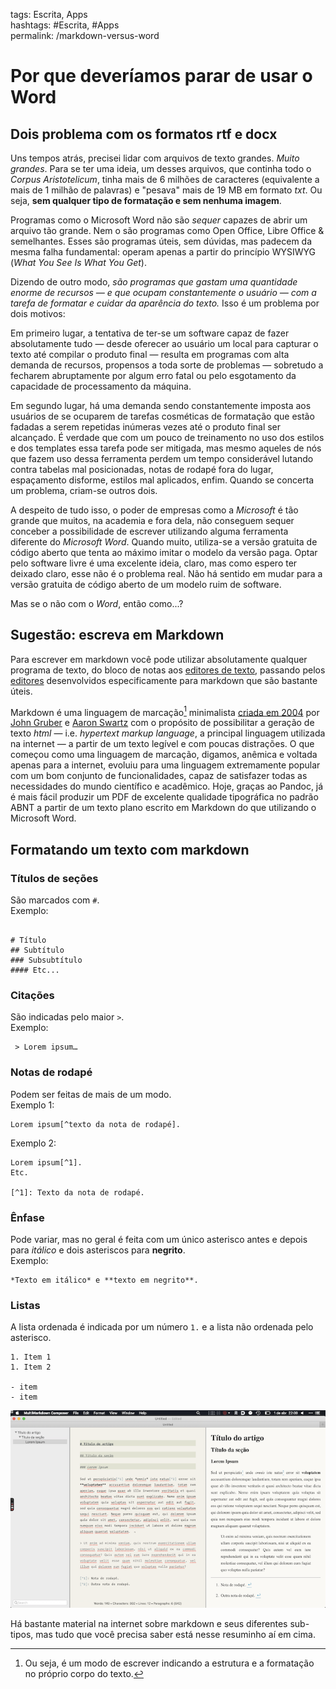 tags: Escrita, Apps  
hashtags: #Escrita, #Apps  
permalink: /markdown-versus-word

# Por que deveríamos parar de usar o Word  
<script src="prism.js"></script>

## Dois problema com os formatos rtf e docx  
Uns tempos atrás, precisei lidar com arquivos de texto grandes. *Muito grandes*. Para se ter uma ideia, um desses arquivos, que continha todo o *Corpus Aristotelicum*, tinha mais de 6 milhões de caracteres (equivalente a mais de 1 milhão de palavras) e "pesava" mais de 19 MB em formato *txt*. Ou seja, **sem qualquer tipo de formatação e sem nenhuma imagem**.  

Programas como o Microsoft Word não são *sequer* capazes de abrir um arquivo tão grande. Nem o são programas como Open Office, Libre Office & semelhantes. Esses são programas úteis, sem dúvidas, mas padecem da mesma falha fundamental: operam apenas a partir do princípio WYSIWYG (*What You See Is What You Get*).  

Dizendo de outro modo, *são programas que gastam uma quantidade enorme de recursos — e que ocupam constantemente o usuário — com a tarefa de formatar e cuidar da aparência do texto.* Isso é um problema por dois motivos:  

Em primeiro lugar, a tentativa de ter-se um software capaz de fazer absolutamente tudo — desde oferecer ao usuário um local para capturar o texto até compilar o produto final — resulta em programas com alta demanda de recursos, propensos a toda sorte de problemas — sobretudo a fecharem abruptamente por algum erro fatal ou pelo esgotamento da capacidade de processamento da máquina.  

Em segundo lugar, há uma demanda sendo constantemente imposta aos usuários de se ocuparem de tarefas cosméticas de formatação que estão fadadas a serem repetidas inúmeras vezes até o produto final ser alcançado. É verdade que com um pouco de treinamento no uso dos estilos e dos templates essa tarefa pode ser mitigada, mas mesmo aqueles de nós que fazem uso dessa ferramenta perdem um tempo considerável lutando contra tabelas mal posicionadas, notas de rodapé fora do lugar, espaçamento disforme, estilos mal aplicados, enfim. Quando se concerta um problema, criam-se outros dois.  

A despeito de tudo isso, o poder de empresas como a *Microsoft* é tão grande que muitos, na academia e fora dela, não conseguem sequer conceber a possibilidade de escrever utilizando alguma ferramenta diferente do *Microsoft Word*. Quando muito, utiliza-se a versão gratuita de código aberto que tenta ao máximo imitar o modelo da versão paga. Optar pelo software livre é uma excelente ideia, claro, mas como espero ter deixado claro, esse não é o problema real. Não há sentido em mudar para a versão gratuita de código aberto de um modelo ruim de software.  

Mas se o não com o *Word*, então como...?  


## Sugestão: escreva em Markdown  

Para escrever em markdown você pode utilizar absolutamente qualquer programa de texto, do bloco de notas aos [editores de texto](editores-de-texto), passando pelos [editores](markdown-editores) desenvolvidos especificamente para markdown que são bastante úteis.  

Markdown é uma linguagem de marcação[^1] minimalista [criada em 2004](https://daringfireball.net/projects/markdown/) por [John Gruber](https://en.wikipedia.org/wiki/John_Gruber) e [Aaron Swartz](http://www.aaronsw.com/weblog/001189) com o propósito de possibilitar a geração de texto *html* — i.e. *hypertext markup language*, a principal linguagem utilizada na internet — a partir de um texto legível e com poucas distrações. O que começou como uma linguagem de marcação, digamos, anêmica e voltada apenas para a internet, evoluiu para uma linguagem extremamente popular com um bom conjunto de funcionalidades, capaz de satisfazer todas as necessidades do mundo científico e acadêmico. Hoje, graças ao Pandoc, já é mais fácil produzir um PDF de excelente qualidade tipográfica no padrão ABNT a partir de um texto plano escrito em Markdown do que utilizando o Microsoft Word.  

## Formatando um texto com markdown  

### Títulos de seções  

São marcados com `#`.  
Exemplo:  

```language-markdown

# Título  
## Subtítulo  
### Subsubtítulo  
#### Etc...  
```  

### Citações  

São indicadas pelo maior `>`.  
Exemplo:  

```language-markdown  
 > Lorem ipsum…  
```  

### Notas de rodapé  

Podem ser feitas de mais de um modo.  
Exemplo 1:  

```language-markdown  
Lorem ipsum[^texto da nota de rodapé].  
```  

Exemplo 2:  
```language-markdown    
Lorem ipsum[^1].  
Etc.  

[^1]: Texto da nota de rodapé.  
```  

### Ênfase  

Pode variar, mas no geral é feita com um único asterisco antes e depois para *itálico* e dois asteriscos para **negrito**.  
Exemplo:  

```language-markdown    
*Texto em itálico* e **texto em negrito**.  
```  

### Listas  
A lista ordenada é indicada por um número `1.` e a lista não ordenada pelo asterisco.  

```language-markdown    
1. Item 1  
1. Item 2  

- item  
- item  
```  


![Multimarkdown Composer](./img/apps/__mmd.png)  

Há bastante material na internet sobre markdown e seus diferentes sub-tipos, mas tudo que você precisa saber está nesse resuminho aí em cima.  

[^1]: Ou seja, é um modo de escrever indicando a estrutura e a formatação no próprio corpo do texto.
